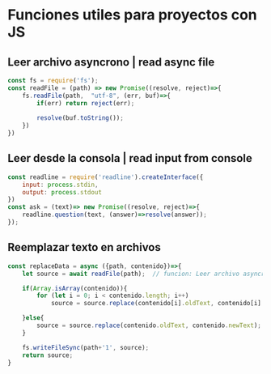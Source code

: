 # Funciones utiles para proyectos con JS

## Leer archivo asyncrono | read async file
```js
const fs = require('fs');
const readFile = (path) => new Promise((resolve, reject)=>{
    fs.readFile(path,  "utf-8", (err, buf)=>{
        if(err) return reject(err);
        
        resolve(buf.toString());
    })
})
```

## Leer desde la consola | read input from console
```js
const readline = require('readline').createInterface({
    input: process.stdin,
    output: process.stdout
})
const ask = (text)=> new Promise((resolve, reject)=>{
    readline.question(text, (answer)=>resolve(answer));
});
```

## Reemplazar texto en archivos
```js
const replaceData = async ({path, contenido})=>{
    let source = await readFile(path);  // funcion: Leer archivo asyncrono

    if(Array.isArray(contenido)){
        for (let i = 0; i < contenido.length; i++)
            source = source.replace(contenido[i].oldText, contenido[i].newText);

    }else{
        source = source.replace(contenido.oldText, contenido.newText);
    }

    fs.writeFileSync(path+'1', source);
    return source;
}
```
